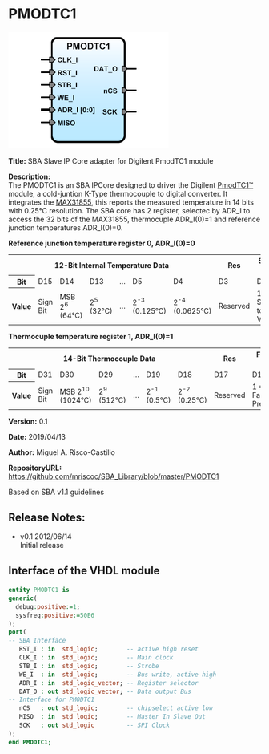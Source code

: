 PMODTC1
=======
![](image.png)

**Title:** SBA Slave IP Core adapter for Digilent PmodTC1 module

**Description:**  
The PMODTC1 is an SBA IPCore designed to driver the Digilent [PmodTC1™] module,
a cold-juntion K-Type thermocouple to digital converter. It integrates the [MAX31855],
this reports the measured temperature in 14 bits with 0.25°C resolution.
The SBA core has 2 register, selectec by  ADR_I to access the 32 bits of the
MAX31855, thermocuple ADR_I(0)=1 and reference junction temperatures ADR_I(0)=0.

[MAX31855]:MAX31855.pdf
[PmodTC1™]:pmodtc1_rm.pdf

**Reference junction temperature register 0, ADR_I(0)=0**
<table width="95%">
	<tbody>
	<tr>
	    <th colspan="7">  12-Bit Internal Temperature Data  </th><th>  Res  </th><th>  SCV Bit  </th><th>  SCG Bit  </th><th>  OC  Bit  </th>
	</tr>
	<tr>
		<th>  Bit  </th><td>  D15  </td><td>  D14  </td><td>  D13  </td><td>  …  </td><td>  D5  </td><td>  D4  </td><td>  D3  </td><td>  D2  </td><td>  D1  </td><td>  D0  </td>
	</tr>
	<tr>
		<th>  Value  </th><td>  Sign Bit  </td><td>  MSB 2<sup>6</sup> (64°C)  </td><td>  2<sup>5</sup> (32°C)  </td><td>  …  </td><td>  2<sup>-3</sup> (0.125°C)  </td><td>  2<sup>-4</sup> (0.0625°C)  </td><td>  Reserved  </td><td>  1 = Short to Vcc  </td><td>  1 = Short to GND </td><td>  1 = Open Circuit  </td>
	</tr>
</tbody></table>
   
>>   
   
**Thermocuple temperature register 1, ADR_I(0)=1**
<table width="95%">
	<tbody>
	<tr>
	    <th colspan="7">  14-Bit Thermocouple Data  </th><th>  Res  </th><th>  Fault Bit  </th>
	</tr>
	<tr>
		<th>  Bit  </th><td>  D31  </td><td>  D30  </td><td>  D29  </td><td>  …  </td><td>  D19  </td><td>  D18  </td><td>  D17  </td><td>  D16  </td>
	</tr>
	<tr>
		<th>  Value  </th><td>  Sign Bit  </td><td>  MSB 2<sup>10</sup> (1024°C)  </td><td>  2<sup>9</sup> (512°C)  </td><td>  …  </td><td>  2<sup>-1</sup> (0.5°C)  </td><td>  2<sup>-2</sup> (0.25°C)  </td><td>  Reserved  </td><td>  1 = Fault Present  </td>
	</tr>
</tbody></table>


**Version:** 0.1

**Date:** 2019/04/13

**Author:** Miguel A. Risco-Castillo

**RepositoryURL:** <https://github.com/mriscoc/SBA_Library/blob/master/PMODTC1>

Based on SBA v1.1 guidelines

Release Notes:
--------------

- v0.1 2012/06/14  
  Initial release

Interface of the VHDL module
----------------------------

```vhdl
entity PMODTC1 is
generic(
  debug:positive:=1;
  sysfreq:positive:=50E6
);
port(
-- SBA Interface
   RST_I : in  std_logic;        -- active high reset
   CLK_I : in  std_logic;        -- Main clock
   STB_I : in  std_logic;        -- Strobe
   WE_I  : in  std_logic;        -- Bus write, active high
   ADR_I : in  std_logic_vector; -- Register selector
   DAT_O : out std_logic_vector; -- Data output Bus
-- Interface for PMODTC1
   nCS   : out std_logic;        -- chipselect active low
   MISO  : in  std_logic;        -- Master In Slave Out
   SCK   : out std_logic         -- SPI Clock
);
end PMODTC1; 
```

